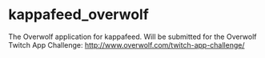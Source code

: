 # kappafeed_overwolf
The Overwolf application for kappafeed. Will be submitted for the Overwolf Twitch App Challenge: http://www.overwolf.com/twitch-app-challenge/
